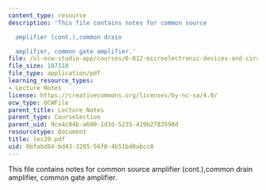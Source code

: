 ```yaml
---
content_type: resource
description: 'This file contains notes for common source

  amplifier (cont.),common drain

  amplifier, common gate amplifier.'
file: /ol-ocw-studio-app/courses/6-012-microelectronic-devices-and-circuits-fall-2005/0bfabd84bd43328556f84b51bd0abcc8_lec20.pdf
file_size: 187118
file_type: application/pdf
learning_resource_types:
- Lecture Notes
license: https://creativecommons.org/licenses/by-nc-sa/4.0/
ocw_type: OCWFile
parent_title: Lecture Notes
parent_type: CourseSection
parent_uid: 9ce4c04b-a600-1d3d-5235-419b2783590d
resourcetype: Document
title: lec20.pdf
uid: 0bfabd84-bd43-3285-56f8-4b51bd0abcc8
---
```

This file contains notes for common source
amplifier (cont.),common drain
amplifier, common gate amplifier.